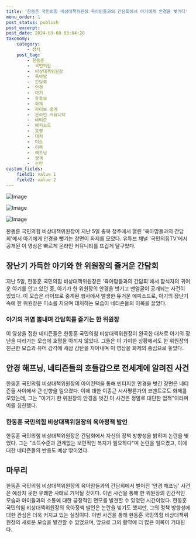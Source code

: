 ```yaml
---
title: '한동훈 국민의힘 비상대책위원장 육아맘들과의 간담회에서 아기에게 안경을 뺏기다'
menu_order: 1
post_status: publish
post_excerpt: 
post_date: 2024-03-08 03:04:28
taxonomy:
    category:
        - 정치
    post_tag:
        - 한동훈
        -  국민의힘
        -  비상대책위원장
        -  육아맘
        -  간담회
        -  안경
        -  아기
        -  유튜브
        -  화제
        -  라이브 중계
        -  온라인 커뮤니티
        -  네티즌
        -  에피소드
        -  호평
        -  대처
        -  미소
        -  이목
        -  해프닝
        -  정책
        -  논란
custom_fields:
    field1: value 1
    field2: value 2
---
```


![Image](https://imgnews.pstatic.net/image/005/2024/03/07/2024030705134564433_1709756025_0019866209_20240307100001731.jpg?type=w647)

![Image](https://imgnews.pstatic.net/image/005/2024/03/07/2024030705171964434_1709756239_0019866209_20240307100001734.gif?type=w647)

![Image](https://imgnews.pstatic.net/image/005/2024/03/07/2024030705175764435_1709756277_0019866209_20240307100001782.gif?type=w647)

한동훈 국민의힘 비상대책위원장이 지난 5일 충북 청주에서 열린 '육아맘들과의 간담회'에서 아기에게 안경을 뺏기는 장면이 화제를 모았다. 유튜브 채널 '국민의힘TV'에서 공개된 이 영상은 빠르게 온라인 커뮤니티를 뜨겁게 달구었다.
## 장난기 가득한 아기와 한 위원장의 즐거운 간담회
지난 5일, 한동훈 국민의힘 비상대책위원장은 '육아맘들과의 간담회'에서 참석자의 귀여운 아기를 안고 있던 중, 아기가 한 위원장의 안경을 벗기고 맨얼굴이 공개되는 사건이 있었다. 이 모습은 라이브로 중계된 행사에서 발생한 뜌거운 에피소드로, 아기의 장난기 속에 한 위원장은 미소를 지으며 대처하는 모습이 네티즌들의 이목을 끌었다.
### 아기의 귀염 뽐내며 간담회를 즐기는 한 위원장
이 영상을 접한 네티즌들은 한동훈 국민의힘 비상대책위원장이 완곡한 대처로 아기의 장난을 따라가는 모습에 호평을 아끼지 않았다. 그들은 이 기이한 상황에서도 한 위원장의 친근한 모습과 유머 감각에 새삼 감탄을 자아내며 이 영상을 화제의 중심으로 놓았다.
## 안경 해프닝, 네티즌들의 호들갑으로 전세계에 알려진 사건
한동훈 국민의힘 비상대책위원장의 아이컨택을 통해 빈티지한 안경을 벗긴 장면은 네티즌들 사이에서 큰 반향을 일으켰다. 이에 대한 이종근 시사평론가의 코멘트로도 화제를 모았는데, 그는 "아기가 한 위원장의 안경을 벗긴 이 사건은 정말로 대단한 업적"이라며 이를 칭찬했다.
### 한동훈 국민의힘 비상대책위원장의 육아정책 발언
한동훈 국민의힘 비상대책위원장은 간담회에서 자신의 정책 방향성을 밝히며 논란을 빚었다. 그는 "소득수준과 관계없는 보편적인 복지가 필요하다"며 논란을 일으켰고, 이에 대한 네티즌들의 반응도 예상 밖이었다.
## 마무리
한동훈 국민의힘 비상대책위원장의 육아맘들과의 간담회에서 벌어진 '안경 해프닝' 사건은 예상치 못한 유쾌한 사태로 기억될 것이다. 이번 사건을 통해 한 위원장의 인간적인 모습과 아이들과의 소통에 대한 긍정적인 면모를 발견할 수 있었던 시간이었다. 한동훈 국민의힘 비상대책위원장의 육아정책 발언은 논란을 빚기도 했지만, 그의 정책 방향성에 대한 관심은 더욱 커지고 있는 실정이다. 이번 사건을 통해 한동훈 국민의힘 비상대책위원장의 새로운 모습을 발견할 수 있었으며, 앞으로 그의 활약에 더 많은 이목이 기대된다.
